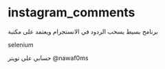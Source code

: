 # instagram_comments



برنامج بسيط يسحب الردود في الانستجرام
ويعتمد على مكتبة 



selenium





حسابي على تويتر @nawaf0ms
